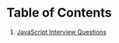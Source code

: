 # Table of Contents 
1. <a href="https://github.com/emimrulkayes/javascript-interview-questions" target="_blank">JavaScript Interview Questions</a>
